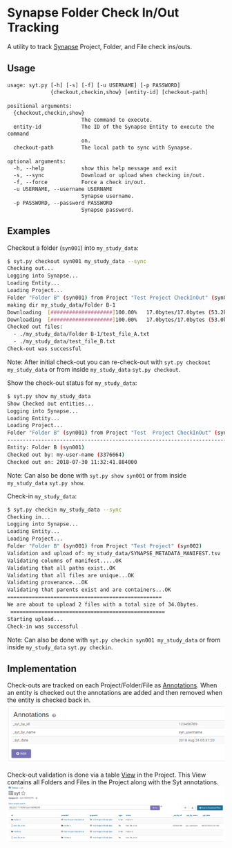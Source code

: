 # Synapse Folder Check In/Out Tracking

A utility to track [Synapse](https://www.synapse.org/) Project, Folder, and File check ins/outs.

## Usage

```
usage: syt.py [-h] [-s] [-f] [-u USERNAME] [-p PASSWORD]
              {checkout,checkin,show} [entity-id] [checkout-path]

positional arguments:
  {checkout,checkin,show}
                        The command to execute.
  entity-id             The ID of the Synapse Entity to execute the command
                        on.
  checkout-path         The local path to sync with Synapse.

optional arguments:
  -h, --help            show this help message and exit
  -s, --sync            Download or upload when checking in/out.
  -f, --force           Force a check in/out.
  -u USERNAME, --username USERNAME
                        Synapse username.
  -p PASSWORD, --password PASSWORD
                        Synapse password.
```

## Examples

Checkout a folder (`syn001`) into `my_study_data`:
```bash
$ syt.py checkout syn001 my_study_data --sync
Checking out...
Logging into Synapse...
Loading Entity...
Loading Project...
Folder "Folder B" (syn001) from Project "Test Project CheckInOut" (syn002)
making dir my_study_data/Folder B-1
Downloading  [####################]100.00%   17.0bytes/17.0bytes (53.2kB/s) test_file_A.txt Done...
Downloading  [####################]100.00%   17.0bytes/17.0bytes (53.0kB/s) test_file_B.txt Done...
Checked out files:
  - ./my_study_data/Folder B-1/test_file_A.txt
  - ./my_study_data/test_file_B.txt
Check-out was successful
```
Note: After initial check-out you can re-check-out with `syt.py checkout my_study_data` or from inside `my_study_data` `syt.py checkout`.

Show the check-out status for `my_study_data`:
```bash
$ syt.py show my_study_data
Show Checked out entities...
Logging into Synapse...
Loading Entity...
Loading Project...
Folder "Folder B" (syn001) from Project "Test  Project CheckInOut" (syn002)
--------------------------------------------------------------------------------
Entity: Folder B (syn001)
Checked out by: my-user-name (3376664)
Checked out on: 2018-07-30 11:32:41.884000
```
Note: Can also be done with `syt.py show syn001` or from inside `my_study_data` `syt.py show`.

Check-in `my_study_data`:
```bash
$ syt.py checkin my_study_data --sync
Checking in...
Logging into Synapse...
Loading Entity...
Loading Project...
Folder "Folder B" (syn001) from Project "Test Project" (syn002)
Validation and upload of: my_study_data/SYNAPSE_METADATA_MANIFEST.tsv
Validating columns of manifest.....OK
Validating that all paths exist..OK
Validating that all files are unique...OK
Validating provenance...OK
Validating that parents exist and are containers...OK
==================================================
We are about to upload 2 files with a total size of 34.0bytes.
 ==================================================
Starting upload...
Check-in was successful
```
Note: Can also be done with `syt.py checkin syn001 my_study_data` or from inside `my_study_data` `syt.py checkin`.


## Implementation

Check-outs are tracked on each Project/Folder/File as [Annotations](https://docs.synapse.org/articles/annotation_and_query.html).
When an entity is checked out the annotations are added and then removed when the entity is checked back in.
![annotations](docs/images/annotations.png)

Check-out validation is done via a table [View](https://docs.synapse.org/articles/views.html) in the Project.
This View contains all Folders and Files in the Project along with the Syt annotations.
![syn view](docs/images/syn_view.png)
